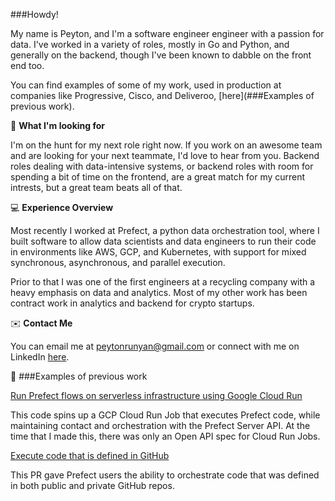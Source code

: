 ###Howdy!

My name is Peyton, and I'm a software engineer engineer with a passion for data. I've worked in a variety of roles, mostly in Go and Python, and generally on the backend, though I've been known to dabble on the front end too.

You can find examples of some of my work, used in production at companies like Progressive, Cisco, and Deliveroo, [here](###Examples of previous work).

🏹 **What I'm looking for**

I'm on the hunt for my next role right now. If you work on an awesome team and are looking for your next teammate, I'd love to hear from you. Backend roles dealing with data-intensive systems, or backend roles with room for spending a bit of time on the frontend, are a great match for my current intrests, but a great team beats all of that. 

💻 **Experience Overview**

Most recently I worked at Prefect, a python data orchestration tool, where I built software to allow data scientists and data engineers to run their code in environments like AWS, GCP, and Kubernetes, with support for mixed synchronous, asynchronous, and parallel execution.

Prior to that I was one of the first engineers at a recycling company with a heavy emphasis on data and analytics. Most of my other work has been contract work in analytics and backend for crypto startups. 

✉️ **Contact Me** 

You can email me at peytonrunyan@gmail.com or connect with me on LinkedIn [here](https://www.linkedin.com/in/peyton-runyan/).

🚧 ###Examples of previous work

[Run Prefect flows on serverless infrastructure using Google Cloud Run](https://github.com/PrefectHQ/prefect-gcp/pull/48)

This code spins up a GCP Cloud Run Job that executes Prefect code, while maintaining contact and orchestration with the Prefect Server API. At the time that I made this, there was only an Open API spec for Cloud Run Jobs.

[Execute code that is defined in GitHub](https://github.com/PrefectHQ/prefect-github/pull/30)

This PR gave Prefect users the ability to orchestrate code that was defined in both public and private GitHub repos.



<!--
**peytonrunyan/peytonrunyan** is a ✨ _special_ ✨ repository because its `README.md` (this file) appears on your GitHub profile.

Here are some ideas to get you started:

- 🔭 I’m currently working on ...
- 🌱 I’m currently learning ...
- 👯 I’m looking to collaborate on ...
- 🤔 I’m looking for help with ...
- 💬 Ask me about ...
- 📫 How to reach me: ...
- 😄 Pronouns: ...
- ⚡ Fun fact: ...
-->
